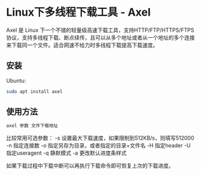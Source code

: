 # Linux下多线程下载工具 - Axel

Axel 是 Linux 下一个不错的轻量级高速下载工具，支持HTTP/FTP/HTTPS/FTPS协议，支持多线程下载、断点续传，且可以从多个地址或者从一个地址的多个连接来下载同一个文件。适合网速不给力时多线程下载提高下载速度。

## 安装

Ubuntu:

```bash
sudo apt install axel
```

## 使用方法

```bash
axel 参数 文件下载地址
```

比较常用可选参数：
-s  设置最大下载速度，如果限制到512KB/s，则填写512000
-n  指定连接数
-o  指定另存为目录，或者指定的目录+文件名
-H  指定header
-U 指定useragent
-q  静默模式
-a  更改默认进度条样式

如果下载过程中下载中断可以再执行下载命令即可恢复上次的下载进度。